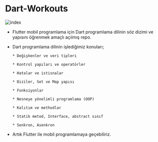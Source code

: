 # Dart-Workouts

![index](https://user-images.githubusercontent.com/54184905/87778288-a24c0600-c833-11ea-9e32-c30ffa2e3053.png)

* Flutter mobil programlama için Dart programlama dilinin söz dizimi ve yapısını öğrenmek amaçlı açılmış repo.

* Dart programlama dilinin işlediğimiz konuları;

      * Değişkenler ve veri tipleri
      
      * Kontrol yapıları ve operatörler
      
      * Hatalar ve istisnalar
      
      * Diziler, Set ve Map yapısı
      
      * Fonksiyonlar
      
      * Nesneye yönelimli programlama (OOP)
      
      * Kalıtım ve methodlar
      
      * Statik metod, Interface, abstract sınıf
      
      * Senkron, Asenkron
            
* Artık Flutter ile mobil programlamaya geçebiliriz.
      
